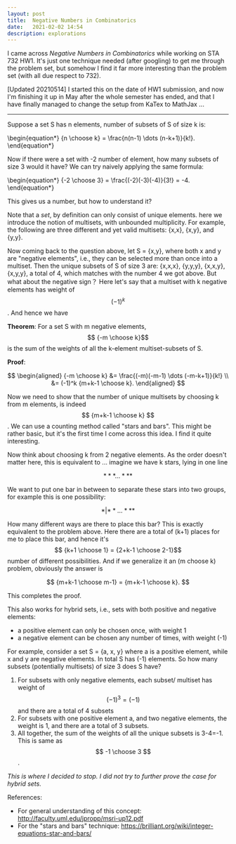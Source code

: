 ```yaml
---
layout: post
title:  Negative Numbers in Combinatorics
date:   2021-02-02 14:54
description: explorations
---
```


I came across *Negative Numbers in Combinatorics* while working on STA 732 HW1. It's just one technique needed (after googling) to get me through the problem set, but somehow I find it far more interesting than the problem set (with all due respect to 732).

[Updated 20210514] I started this on the date of HW1 submission, and now I'm finishing it up in May after the whole semester has ended, and that I have finally managed to change the setup from KaTex to MathJax ... 

---

Suppose a set S has n elements, number of subsets of S of size k is:

\begin{equation\*}
  {n \choose k}  = \frac{n(n-1) \dots (n-k+1)}{k!}.
\end{equation\*}

Now if there were a set with -2 number of element, how many subsets of size 3 would it have? We can try naively applying the same formula:

\begin{equation\*}
  {-2 \choose 3}  = \frac{(-2)(-3)(-4)}{3!} = -4.
\end{equation\*}

This gives us a number, but how to understand it?

Note that a *set*, by definition can only consist of unique elements. here we introduce the notion of multisets, with unbounded multiplicity. For example, the following are three different and yet valid multisets: {x,x}, {x,y}, and {y,y}.

Now coming back to the question above, let S = {x,y}, where both x and y are "negative elements", i.e., they can be selected more than once into a multiset. Then the unique subsets of S of size 3 are: {x,x,x}, {y,y,y}, {x,x,y}, {x,y,y}, a total of 4, which matches with the number 4 we got above. But what about the negative sign？ Here let's say that a multiset with k negative elements has weight of $$ (-1)^k $$. And hence we have 

**Theorem**: For a set S with m negative elements, $$ {-m \choose k}$$ is the sum of the weights of all the k-element multiset-subsets of S.

**Proof**:

$$
\begin{aligned}
  {-m \choose k}  &= \frac{(-m)(-m-1) \dots (-m-k+1)}{k!} \\
  &= (-1)^k {m+k-1 \choose k}.
\end{aligned}
$$

Now we need to show that the number of unique multisets by choosing k from m elements, is indeed $$ {m+k-1 \choose k} $$. We can use a counting method called "stars and bars". This might be rather basic, but it's the first time I come across this idea. I find it quite interesting. 

Now think about choosing k from 2 negative elements. As the order doesn't matter here, this is equivalent to ... imagine we have k stars, lying in one line

$$ * * * \dots * * * $$

We want to put one bar in between to separate these stars into two groups, for example this is one possibility:

$$ * | * * \dots * * * $$

How many different ways are there to place this bar? This is exactly equivalent to the problem above. Here there are a total of (k+1) places for me to place this bar, and hence it's $$ {k+1 \choose 1} = {2+k-1 \choose 2-1}$$ number of different possibilities. And if we generalize it an (m choose k) problem, obviously the answer is

$$
  {m+k-1 \choose m-1} = {m+k-1 \choose k}.
$$

This completes the proof. 

This also works for hybrid sets, i.e., sets with both positive and negative elements:
+ a positive element can only be chosen once, with weight 1
+ a negative element can be chosen any number of times, with weight (-1)

For example, consider a set S = {a, x, y} where a is a positive element, while x and y are negative elements. In total S has (-1) elements. So how many subsets (potentially multisets) of size 3 does S have?

1. For subsets with only negative elements, each subset/ multiset has weight of $$ (-1)^3 = (-1) $$ and there are a total of 4 subsets
2. For subsets with one positive element a, and two negative elements, the weight is 1, and there are a total of 3 subsets.
3. All together, the sum of the weights of all the unique subsets is 3-4=-1. This is same as $$ -1 \choose 3 $$.

*This is where I decided to stop. I did not try to further prove the case for hybrid sets.*


References:
+ For general understanding of this concept: http://faculty.uml.edu/jpropp/msri-up12.pdf
+ For the "stars and bars" technique: https://brilliant.org/wiki/integer-equations-star-and-bars/